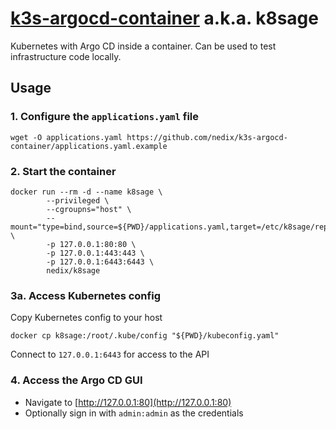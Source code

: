 # [k3s-argocd-container][project] a.k.a. k8sage

Kubernetes with Argo CD inside a container.
Can be used to test infrastructure code locally.


## Usage


### 1. Configure the `applications.yaml` file

```shell
wget -O applications.yaml https://github.com/nedix/k3s-argocd-container/applications.yaml.example
```


### 2. Start the container

```shell
docker run --rm -d --name k8sage \
		--privileged \
		--cgroupns="host" \
		--mount="type=bind,source=${PWD}/applications.yaml,target=/etc/k8sage/repositories/config/applications.yaml" \
		-p 127.0.0.1:80:80 \
		-p 127.0.0.1:443:443 \
		-p 127.0.0.1:6443:6443 \
		nedix/k8sage
```


### 3a. Access Kubernetes config

Copy Kubernetes config to your host

```shell
docker cp k8sage:/root/.kube/config "${PWD}/kubeconfig.yaml"
```

Connect to `127.0.0.1:6443` for access to the API


### 4. Access the Argo CD GUI

- Navigate to [http://127.0.0.1:80](http://127.0.0.1:80)
- Optionally sign in with `admin:admin` as the credentials


[project]: https://hub.docker.com/r/nedix/k8sage
